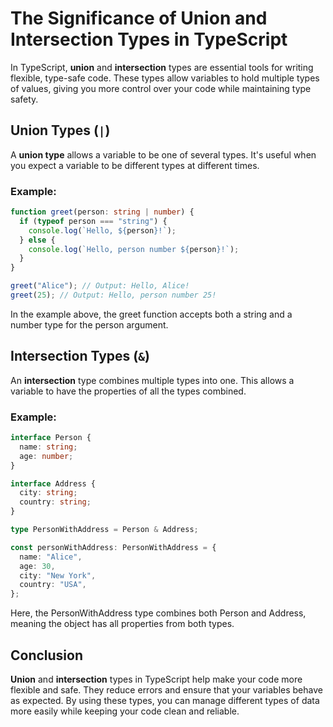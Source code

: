 # The Significance of Union and Intersection Types in TypeScript

In TypeScript, **union** and **intersection** types are essential tools for writing flexible, type-safe code. These types allow variables to hold multiple types of values, giving you more control over your code while maintaining type safety.

## Union Types (`|`)

A **union type** allows a variable to be one of several types. It's useful when you expect a variable to be different types at different times.

### Example:

```typescript
function greet(person: string | number) {
  if (typeof person === "string") {
    console.log(`Hello, ${person}!`);
  } else {
    console.log(`Hello, person number ${person}!`);
  }
}

greet("Alice"); // Output: Hello, Alice!
greet(25); // Output: Hello, person number 25!
```

In the example above, the greet function accepts both a string and a number type for the person argument.

## Intersection Types (`&`)

An **intersection** type combines multiple types into one. This allows a variable to have the properties of all the types combined.

### Example:

```typescript
interface Person {
  name: string;
  age: number;
}

interface Address {
  city: string;
  country: string;
}

type PersonWithAddress = Person & Address;

const personWithAddress: PersonWithAddress = {
  name: "Alice",
  age: 30,
  city: "New York",
  country: "USA",
};
```

Here, the PersonWithAddress type combines both Person and Address, meaning the object has all properties from both types.

## Conclusion

**Union** and **intersection** types in TypeScript help make your code more flexible and safe. They reduce errors and ensure that your variables behave as expected. By using these types, you can manage different types of data more easily while keeping your code clean and reliable.
